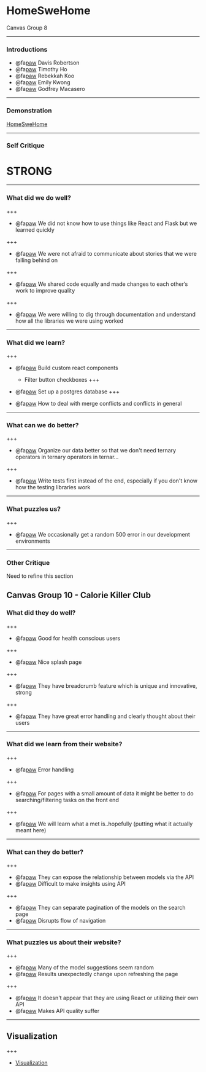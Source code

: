# HomeSweHome

Canvas Group 8

---

### Introductions

- @fa[paw]() Davis Robertson
- @fa[paw]() Timothy Ho
- @fa[paw]() Rebekkah Koo
- @fa[paw]() Emily Kwong
- @fa[paw]() Godfrey Macasero

---

### Demonstration

[HomeSweHome](http://homeswehome.me)


---

### Self Critique

# STRONG

---

### What did we do well?

+++
- @fa[paw]() We did not know how to use things like React and Flask but we learned quickly

+++

- @fa[paw]() We were not afraid to communicate about stories that we were falling behind on

+++

- @fa[paw]() We shared code equally and made changes to each other’s work to improve quality

+++

- @fa[paw]() We were willing to dig through documentation and understand how all the libraries we were using worked
---
### What did we learn?

+++

- @fa[paw]() Build custom react components
    - Filter button checkboxes
+++

- @fa[paw]() Set up a postgres database
+++

- @fa[paw]() How to deal with merge conflicts and conflicts in general

---
### What can we do better?
+++

- @fa[paw]() Organize our data better so that we don't need ternary operators in ternary operators in ternar...

+++

- @fa[paw]() Write tests first instead of the end, especially if you don't know how the testing libraries work

---
### What puzzles us?
+++

- @fa[paw]() We occasionally get a random 500 error in our development environments

---
### Other Critique

Need to refine this section

Canvas Group 10 - Calorie Killer Club
---
### What did they do well?

+++

- @fa[paw]() Good for health conscious users

+++

- @fa[paw]() Nice splash page

+++

- @fa[paw]() They have breadcrumb feature which is unique and innovative, strong 

+++

- @fa[paw]() They have great error handling and clearly thought about their users 
---

### What did we learn from their website?
+++

- @fa[paw]() Error handling

+++

- @fa[paw]() For pages with a small amount of data it might be better to do searching/filtering tasks on the front end 

+++

- @fa[paw]() We will learn what a met is..hopefully (putting what it actually meant here)

---

### What can they do better?

+++

- @fa[paw]() They can expose the relationship between models via the API
- @fa[paw]() Difficult to make insights using API

+++

- @fa[paw]() They can separate pagination of the models on the search page
- @fa[paw]() Disrupts flow of navigation

---

### What puzzles us about their website?

+++

- @fa[paw]() Many of the model suggestions seem random
- @fa[paw]() Results unexpectedly change upon refreshing the page

+++

- @fa[paw]() It doesn't appear that they are using React or utilizing their own API
- @fa[paw]() Makes API quality suffer

---

## Visualization

+++
- [Visualization](http://homeswehome.me/visualization/)
